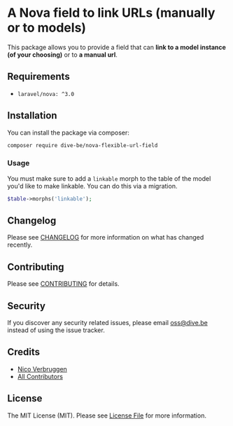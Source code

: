 # A Nova field to link URLs (manually or to models)

This package allows you to provide a field that can **link to a model instance (of your choosing)** or to **a manual url**.

## Requirements

- `laravel/nova: ^3.0`

## Installation

You can install the package via composer:

```bash
composer require dive-be/nova-flexible-url-field
```

### Usage

You must make sure to add a `linkable` morph to the table of the model you'd like to make linkable. You can do this via a migration.

```php
$table->morphs('linkable');
```

## Changelog

Please see [CHANGELOG](CHANGELOG.md) for more information on what has changed recently.

## Contributing

Please see [CONTRIBUTING](CONTRIBUTING.md) for details.

## Security

If you discover any security related issues, please email oss@dive.be instead of using the issue tracker.

## Credits

- [Nico Verbruggen](https://github.com/nicoverbruggen)
- [All Contributors](../../contributors)

## License

The MIT License (MIT). Please see [License File](LICENSE) for more information.
